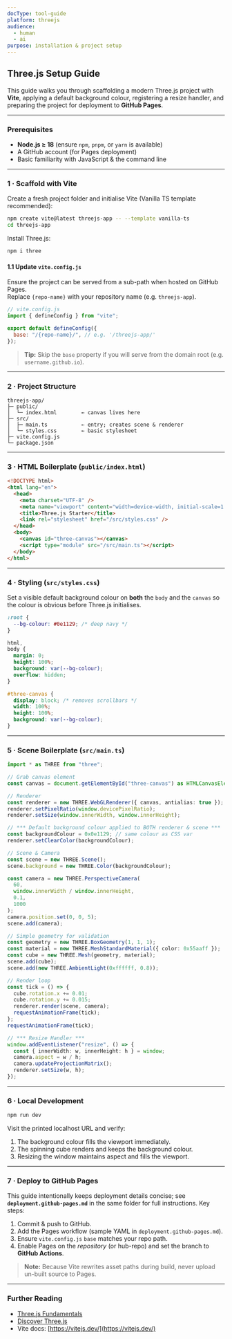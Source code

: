 ```yaml
---
docType: tool-guide
platform: threejs
audience:
  - human
  - ai
purpose: installation & project setup
---
```


## Three.js Setup Guide

This guide walks you through scaffolding a modern Three.js project with **Vite**, applying a default background colour, registering a resize handler, and preparing the project for deployment to **GitHub Pages**.

---

### Prerequisites

- **Node.js ≥ 18** (ensure `npm`, `pnpm`, or `yarn` is available)
- A GitHub account (for Pages deployment)
- Basic familiarity with JavaScript & the command line

---

### 1 · Scaffold with Vite

Create a fresh project folder and initialise Vite (Vanilla TS template recommended):

```bash
npm create vite@latest threejs-app -- --template vanilla-ts
cd threejs-app
```

Install Three.js:

```bash
npm i three
```

#### 1.1 Update `vite.config.js`

Ensure the project can be served from a sub-path when hosted on GitHub Pages.  
Replace `{repo-name}` with your repository name (e.g. `threejs-app`).

```js
// vite.config.js
import { defineConfig } from "vite";

export default defineConfig({
  base: "/{repo-name}/", // e.g. '/threejs-app/'
});
```

> **Tip:** Skip the `base` property if you will serve from the domain root (e.g. `username.github.io`).

---

### 2 · Project Structure

```
threejs-app/
├─ public/
│  └─ index.html        ← canvas lives here
├─ src/
│  ├─ main.ts           ← entry; creates scene & renderer
│  └─ styles.css        ← basic stylesheet
├─ vite.config.js
└─ package.json
```

---

### 3 · HTML Boilerplate (`public/index.html`)

```html
<!DOCTYPE html>
<html lang="en">
  <head>
    <meta charset="UTF-8" />
    <meta name="viewport" content="width=device-width, initial-scale=1.0" />
    <title>Three.js Starter</title>
    <link rel="stylesheet" href="/src/styles.css" />
  </head>
  <body>
    <canvas id="three-canvas"></canvas>
    <script type="module" src="/src/main.ts"></script>
  </body>
</html>
```

---

### 4 · Styling (`src/styles.css`)

Set a visible default background colour on **both** the `body` and the `canvas` so the colour is obvious before Three.js initialises.

```css
:root {
  --bg-colour: #0e1129; /* deep navy */
}

html,
body {
  margin: 0;
  height: 100%;
  background: var(--bg-colour);
  overflow: hidden;
}

#three-canvas {
  display: block; /* removes scrollbars */
  width: 100%;
  height: 100%;
  background: var(--bg-colour);
}
```

---

### 5 · Scene Boilerplate (`src/main.ts`)

```ts
import * as THREE from "three";

// Grab canvas element
const canvas = document.getElementById("three-canvas") as HTMLCanvasElement;

// Renderer
const renderer = new THREE.WebGLRenderer({ canvas, antialias: true });
renderer.setPixelRatio(window.devicePixelRatio);
renderer.setSize(window.innerWidth, window.innerHeight);

// *** Default background colour applied to BOTH renderer & scene ***
const backgroundColour = 0x0e1129; // same colour as CSS var
renderer.setClearColor(backgroundColour);

// Scene & Camera
const scene = new THREE.Scene();
scene.background = new THREE.Color(backgroundColour);

const camera = new THREE.PerspectiveCamera(
  60,
  window.innerWidth / window.innerHeight,
  0.1,
  1000
);
camera.position.set(0, 0, 5);
scene.add(camera);

// Simple geometry for validation
const geometry = new THREE.BoxGeometry(1, 1, 1);
const material = new THREE.MeshStandardMaterial({ color: 0x55aaff });
const cube = new THREE.Mesh(geometry, material);
scene.add(cube);
scene.add(new THREE.AmbientLight(0xffffff, 0.8));

// Render loop
const tick = () => {
  cube.rotation.x += 0.01;
  cube.rotation.y += 0.015;
  renderer.render(scene, camera);
  requestAnimationFrame(tick);
};
requestAnimationFrame(tick);

// *** Resize Handler ***
window.addEventListener("resize", () => {
  const { innerWidth: w, innerHeight: h } = window;
  camera.aspect = w / h;
  camera.updateProjectionMatrix();
  renderer.setSize(w, h);
});
```

---

### 6 · Local Development

```bash
npm run dev
```

Visit the printed localhost URL and verify:

1. The background colour fills the viewport immediately.
2. The spinning cube renders and keeps the background colour.
3. Resizing the window maintains aspect and fills the viewport.

---

### 7 · Deploy to GitHub Pages

This guide intentionally keeps deployment details concise; see **`deployment.github-pages.md`** in the same folder for full instructions. Key steps:

1. Commit & push to GitHub.
2. Add the Pages workflow (sample YAML in `deployment.github-pages.md`).
3. Ensure `vite.config.js` `base` matches your repo path.
4. Enable Pages on the _repository_ (or hub-repo) and set the branch to **GitHub Actions**.

> **Note:** Because Vite rewrites asset paths during build, never upload un-built source to Pages.

---

### Further Reading

- [Three.js Fundamentals](https://threejsfundamentals.org/)
- [Discover Three.js](https://discoverthreejs.com/)
- Vite docs: [https://vitejs.dev/](https://vitejs.dev/)
